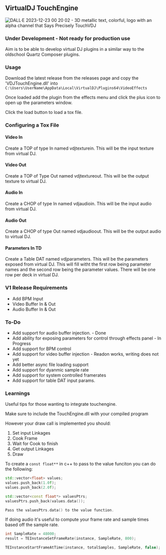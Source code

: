 ## VirtualDJ TouchEngine
![DALL·E 2023-12-23 00 20 02 - 3D metallic text, colorful, logo with an alpha channel that Says Precisely TouchVDJ ](https://github.com/medcelerate/VDJTouchEngine/assets/32549017/066ea319-96c9-48ad-be9b-c76c9765942a)

### Under Development - Not ready for production use

Aim is to be able to develop virtual DJ plugins in a similar way to the oldschool Quartz Composer plugins.

### Usage

Download the latest release from the releases page and copy the 'VDJTouchEngine.dll' into `C:\Users\UserName\AppData\Local\VirtualDJ\Plugins64\VideoEffects`

Once loaded add the plugin from the effects menu and click the plus icon to open up the parameters window.

Click the load button to load a tox file.

### Configuring a Tox File

#### Video In
Create a TOP of type In named vdjtexturein. This will be the input texture from virtual DJ.

#### Video Out
Create a TOP of Type Out named vdjtextureout. This will be the output texture to virtual DJ.

#### Audio In
Create a CHOP of type In named vdjaudioin. This will be the input audio from virtual DJ.

#### Audio Out
Create a CHOP of type Out named vdjaudioout. This will be the output audio to virtual DJ.

#### Parameters In TD
Create a Table DAT named vdjparameters. This will be the parameters exposed from virtual DJ.
This will fill witht the first row being parameter names and the second row being the parameter values.
There will be one row per deck in virtual DJ.

### V1 Release Requirements
- Add BPM Input
- Video Buffer In & Out
- Audio Buffer In & Out

### To-Do
- Add support for audio buffer injection. - Done
- Add ability for exposing parameters for control through effects panel - In Progress
- Add support for BPM control
- Add support for video buffer injection - Readon works, writing does not yet
- Add better async file loading support
- Add support for dyanmic sample rate
- Add support for system controlled framerates
- Add support for table DAT input params.

### Learnings

Useful tips for those wanting to integrate touchengine.

Make sure to include the TouchEngine.dll with your compiled program

However your draw call is implemented you should:

1. Set input Linkages
2. Cook Frame
3. Wait for Cook to finish
4. Get output Linkages
5. Draw


To create a `const float**` in c++ to pass to the value funciton you can do the following:

```c++
std::vector<float> values;
values.push_back(1.0f);
values.push_back(2.0f);

std::vector<const float*> valuesPtrs;
valuesPtrs.push_back(values.data());

Pass the valuesPtrs.data() to the value function.

```

If doing audio it's useful to compute your frame rate and sample times based off the sample rate.

```c++
int SampleRate = 48000;
result = TEInstanceSetFrameRate(instance, SampleRate, 800);

TEInstanceStartFrameAtTime(instance, totalSamples, SampleRate, false);

```
